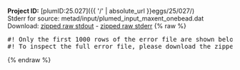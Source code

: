 **Project ID:** [plumID:25.027]({{ '/' | absolute_url }}eggs/25/027/)  
Stderr for source:  metad/input/plumed_input_maxent_onebead.dat   
Download: [zipped raw stdout](plumed_input_maxent_onebead.dat.plumed.stdout.txt.zip) - [zipped raw stderr](plumed_input_maxent_onebead.dat.plumed.stderr.txt.zip) 
{% raw %}
<pre>
#! Only the first 1000 rows of the error file are shown below
#! To inspect the full error file, please download the zipped raw stderr file above
</pre>
{% endraw %}

